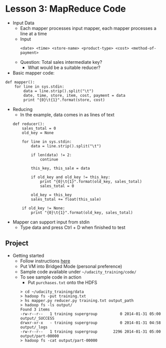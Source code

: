 # Lesson 3: MapReduce Code 

* Input Data
    * Each mapper processes input mapper, each mapper processes a line at a time
    * Input
        ```
        <date> <time> <store-name> <product-type> <cost> <method-of-payment>
        ```
    * Question: Total sales intermediate key?
        * What would be a suitable reducer?
* Basic mapper code:

```
def mapper():
    for line in sys.stdin:
        data = line.strip().split("\t")
        date, time, store, item, cost, payment = data
        print "{0}\t{1}".format(store, cost)
```

* Reducing
    * In the example, data comes in as lines of text
    ```
    def reducer():
        sales_total = 0
        old_key = None
        
        for line in sys.stdin:
            data = line.strip().split("\t")

            if len(data) != 2:
                continue

            this_key, this_sale = data

            if old_key and old_key != this_key:
                print "{0}\t{1}".format(old_key, sales_total)
                sales_total = 0

            old_key = this_key
            sales_total += float(this_sale)

        if old_key != None:
            print "{0}\t{1}".format(old_key, sales_total)
    ```
* Mapper can support input from stdin
    * Type data and press Ctrl + D when finished to test

## Project

* Getting started
    * Follow instructions [here](https://docs.google.com/document/d/1v0zGBZ6EHap-Smsr3x3sGGpDW-54m82kDpPKC2M6uiY/pub)
    * Put VM into Bridged Mode (personal preference)
    * Sample code available under ```~/udacity_training/code/```
    * To see sample code in action
        * Put ```purchases.txt``` onto the HDFS
        ```
        > cd ~/udacity_training/data
        > hadoop fs -put training.txt
        > hs mapper.py reducer.py training.txt output_path
        > hadoop fs -ls output/
        Found 3 items
        -rw-r--r--   1 training supergroup          0 2014-01-31 05:00 output/_SUCCESS
        drwxr-xr-x   - training supergroup          0 2014-01-31 04:58 output/_logs
        -rw-r--r--   1 training supergroup       2296 2014-01-31 05:00 output/part-00000
        > hadoop fs -cat output/part-00000
        ```
